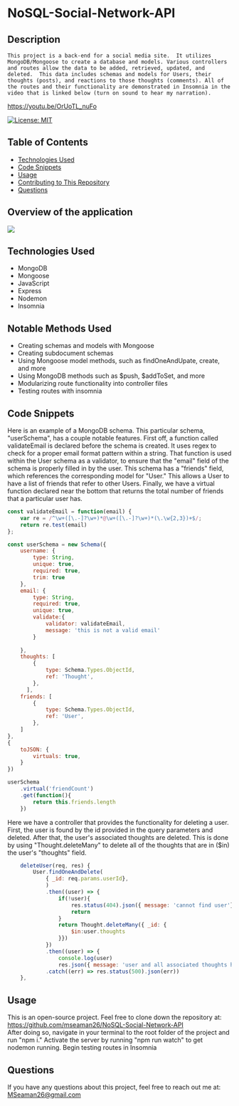 
# NoSQL-Social-Network-API

  ## Description
    This project is a back-end for a social media site.  It utilizes MongoDB/Mongoose to create a database and models. Various controllers and routes allow the data to be added, retrieved, updated, and deleted.  This data includes schemas and models for Users, their thoughts (posts), and reactions to those thoughts (comments). All of the routes and their functionality are demonstrated in Insomnia in the video that is linked below (turn on sound to hear my narration). 

https://youtu.be/OrUoTL_nuFo 

 [![License: MIT](https://img.shields.io/badge/License-MIT-yellow.svg)](https://opensource.org/licenses/MIT)

  ## Table of Contents
  * [Technologies Used](#technologies-used)
  * [Code Snippets](#code-snippets)<br />
  * [Usage](#usage)<br />
  * [Contributing to This Repository](#how-to-contribute-to-this-repository)<br />
  * [Questions](#questions)<br />

  ## Overview of the application
<img src="./public/assets/Overview.gif">

  ## Technologies Used
  - MongoDB
  - Mongoose
  - JavaScript
  - Express
  - Nodemon 
  - Insomnia

  ## Notable Methods Used
  - Creating schemas and models with Mongoose
  - Creating subdocument schemas
  - Using Mongoose model methods, such as findOneAndUpate, create, and more
  - Using MongoDB methods such as $push, $addToSet, and more
  - Modularizing route functionality into controller files
  - Testing routes with insomnia

  ## Code Snippets
Here is an example of a MongoDB schema.  This particular schema, "userSchema", has a couple notable features.  First off, a function called validateEmail is declared before the schema is created. It uses regex to check for a proper email format pattern within a string.  That function is used within the User schema as a validator, to ensure that the "email" field of the schema is properly filled in by the user. This schema has a "friends" field, which references the corresponding model for "User."  This allows a User to have a list of friends that refer to other Users.  Finally, we have a virtual function declared near the bottom that returns the total number of friends that a particular user has. 
```javascript
const validateEmail = function(email) {
    var re = /^\w+([\.-]?\w+)*@\w+([\.-]?\w+)*(\.\w{2,3})+$/;
    return re.test(email)
};

const userSchema = new Schema({
    username: {
        type: String,
        unique: true,
        required: true,
        trim: true
    },
    email: {
        type: String,
        required: true,
        unique: true,
        validate:{
            validator: validateEmail,
            message: 'this is not a valid email'
        }
        
    },
    thoughts: [
        {
            type: Schema.Types.ObjectId,
            ref: 'Thought',
        },
      ],
    friends: [
        {
            type: Schema.Types.ObjectId,
            ref: 'User',
        },
    ]
},
{
    toJSON: {
        virtuals: true,
    }
})

userSchema
    .virtual('friendCount')
    .get(function(){
        return this.friends.length
    })
```
Here we have a controller that provides the functionality for deleting a user.  First, the user is found by the id provided in the query parameters and deleted.  After that, the user's associated thoughts are deleted.  This is done by using "Thought.deleteMany" to delete all of the thoughts that are in ($in) the user's "thoughts" field.
```javascript
    deleteUser(req, res) {
        User.findOneAndDelete(
            { _id: req.params.userId},
            )
            .then((user) => {
                if(!user){
                    res.status(404).json({ message: 'cannot find user'})
                    return
                }
                return Thought.deleteMany({ _id: {
                    $in:user.thoughts
                }})
            })
            .then((user) => {
                console.log(user)
                res.json({ message: 'user and all associated thoughts have been deleted!'})})
            .catch((err) => res.status(500).json(err))
    },
```
  ## Usage

This is an open-source project.  Feel free to clone down the repository at: <br>
<a href = "https://github.com/mseaman26/NoSQL-Social-Network-API">https://github.com/mseaman26/NoSQL-Social-Network-API</a><br>
After doing so, navigate in your terminal to the root folder of the project and run "npm i." Activate the server by running "npm run watch" to get nodemon running.  Begin testing routes in Insomnia
  ## Questions
If you have any questions about this project, feel free to reach out me at:<br>
  <a href="MSeaman26@gmail.com">MSeaman26@gmail.com</a><br/>


    


